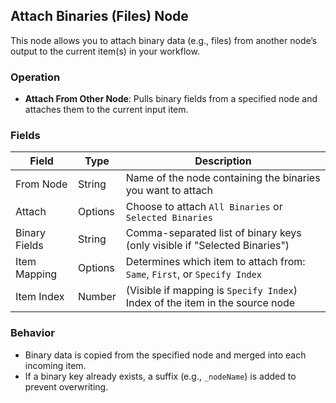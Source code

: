 ## Attach Binaries (Files) Node

This node allows you to attach binary data (e.g., files) from another node’s output to the current item(s) in your workflow.

### Operation

- **Attach From Other Node**: Pulls binary fields from a specified node and attaches them to the current input item.

### Fields

| Field             | Type     | Description                                                                 |
|------------------|----------|-----------------------------------------------------------------------------|
| From Node        | String   | Name of the node containing the binaries you want to attach                |
| Attach           | Options  | Choose to attach `All Binaries` or `Selected Binaries`                     |
| Binary Fields    | String   | Comma-separated list of binary keys (only visible if "Selected Binaries")  |
| Item Mapping     | Options  | Determines which item to attach from: `Same`, `First`, or `Specify Index`  |
| Item Index       | Number   | (Visible if mapping is `Specify Index`) Index of the item in the source node |

### Behavior

- Binary data is copied from the specified node and merged into each incoming item.
- If a binary key already exists, a suffix (e.g., `_nodeName`) is added to prevent overwriting.

